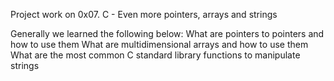 Project work on 0x07. C - Even more pointers, arrays and strings

Generally we learned the following below:
What are pointers to pointers and how to use them
What are multidimensional arrays and how to use them
What are the most common C standard library functions to manipulate strings
